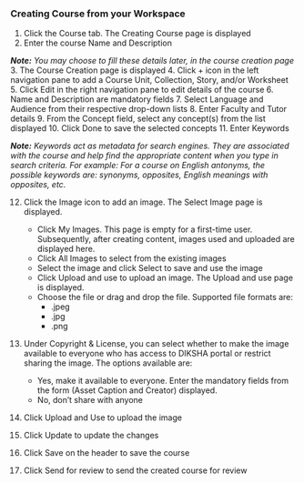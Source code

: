 ### Creating Course from your Workspace
1. Click the Course tab. The Creating Course page is displayed 
2. Enter the course Name and Description 

***Note:***
*You may choose to fill these details later, in the course creation page*
3. The Course Creation page is displayed 
4. Click + icon in the left navigation pane to add a Course Unit, Collection, Story, and/or Worksheet
5. Click Edit in the right navigation pane to edit details of the course 
6. Name and Description are mandatory fields
7. Select Language and Audience from their respective drop-down lists
8. Enter Faculty and Tutor details
9. From the Concept field, select any concept(s) from the list displayed 
10. Click Done to save the selected concepts
11. Enter Keywords

***Note:***
*Keywords act as metadata for search engines. They are associated with the course and help find the appropriate content when you type in search criteria. For example: For a course on English antonyms, the possible keywords are: synonyms, opposites, English meanings with opposites, etc.*

12. Click the Image icon to add an image. The Select Image page is displayed.
	- Click My Images. This page is empty for a first-time user. Subsequently, after creating content, images used and uploaded are displayed here.
	- Click All Images to select from the existing images	
	- Select the image and click Select to save and use the image
	- Click Upload and use to upload an image. The Upload and use page is displayed.
	- Choose the file or drag and drop the file. Supported file formats are:
		- .jpeg
		- .jpg
		- .png

13. Under Copyright & License, you can select whether to make the image available to everyone who has access to DIKSHA portal or restrict sharing the image. The options available are:
	- Yes, make it available to everyone. Enter the mandatory fields from the form (Asset Caption and Creator) displayed.
	- No, don’t share with anyone

14. Click Upload and Use to upload the image
15. Click Update to update the changes
16. Click Save on the header to save the course 
17. Click Send for review to send the created course for review
